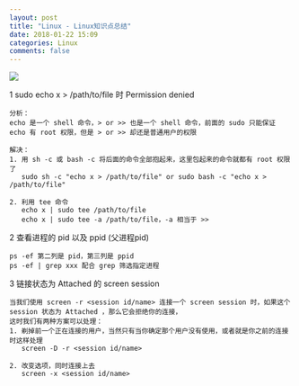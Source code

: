 ```yaml
---
layout: post
title: "Linux - Linux知识点总结"
date: 2018-01-22 15:09
categories: Linux
comments: false
---
```


![](http://f.hiphotos.baidu.com/image/pic/item/503d269759ee3d6db032f61b48166d224e4ade6e.jpg)

1 sudo echo x > /path/to/file 时 Permission denied
```
分析：
echo 是一个 shell 命令，> or >> 也是一个 shell 命令，前面的 sudo 只能保证 echo 有 root 权限，但是 > or >> 却还是普通用户的权限

解决：
1. 用 sh -c 或 bash -c 将后面的命令全部抱起来，这里包起来的命令就都有 root 权限了
   sudo sh -c "echo x > /path/to/file" or sudo bash -c "echo x > /path/to/file"
   
2. 利用 tee 命令
   echo x | sudo tee /path/to/file
   echo x | sudo tee -a /path/to/file，-a 相当于 >>
```

2 查看进程的 pid 以及 ppid (父进程pid)
```
ps -ef 第二列是 pid，第三列是 ppid
ps -ef | grep xxx 配合 grep 筛选指定进程
```

3 链接状态为 Attached 的 screen session
```
当我们使用 screen -r <session id/name> 连接一个 screen session 时，如果这个 session 状态为 Attached ，那么它会拒绝你的连接，
这时我们有两种方案可以处理：
1. 剃掉前一个正在连接的用户，当然只有当你确定那个用户没有使用，或者就是你之前的连接时这样处理
   screen -D -r <session id/name>
   
2. 改变选项，同时连接上去
   screen -x <session id/name>
```
